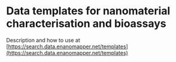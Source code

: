 # Data templates for nanomaterial characterisation and bioassays

Description and how to use at [https://search.data.enanomapper.net/templates](https://search.data.enanomapper.net/templates) 